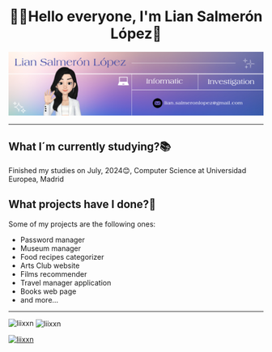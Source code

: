 <h1 align="center">👋🏻Hello everyone, I'm Lian Salmerón López🌟</h1>
<img src="images/Banner-Github.jpg"/>
<hr>



## What I´m currently studying?📚
<p>Finished my studies on July, 2024😊, Computer Science at Universidad Europea, Madrid</p>

## What projects have I done?💭
<p>Some of my projects are the following ones:
  <ul>
    <li>Password manager</li>
    <li>Museum manager</li>
    <li>Food recipes categorizer</li>
    <li>Arts Club website</li>
    <li>Films recommender</li>
    <li>Travel manager application</li>
    <li>Books web page</li>
    <li>and more...</li>
  </ul>
</p>

<hr>


<p><img align="left" src="https://github-readme-stats.vercel.app/api/top-langs?username=liixxn&show_icons=true&locale=en&layout=compact" alt="liixxn" /></p>

<p>&nbsp;<img align="center" src="https://github-readme-stats.vercel.app/api?username=liixxn&show_icons=true&locale=en" alt="liixxn" /></p>

<p align="left"> <a href="https://github.com/ryo-ma/github-profile-trophy"><img src="https://github-profile-trophy.vercel.app/?username=liixxn" alt="liixxn" /></a> </p>



